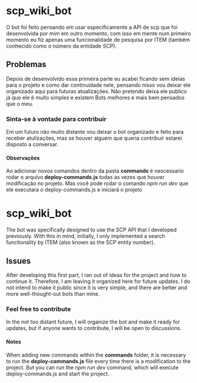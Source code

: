 # scp_wiki_bot
O bot foi feito pensando em usar especificamente a API de scp que foi desenvolvida por mim em outro momento, com isso em mente num primeiro momento eu fiz apenas uma funcionalidade de pesquisa por ITEM (também conhecido como o número da entidade SCP). 

## Problemas
Depois de desenvolvido essa primeira parte eu acabei ficando sem ideias para o projeto e como dar continuidade nele, pensando nisso vou deixar ele organizado aqui para futuras atualizações. Não pretendo deixa ele publico já que ele é muito simples e existem Bots melhores e mais bem pensados que o meu.

### Sinta-se à vontade para contribuir
Em um futuro não muito distante vou deixar o bot organizado e feito para receber atulizações, mas se houver alguém que queria contribuir estarei disposto a conversar.


#### Observações
Ao adicionar novos comandos dentro da pasta **commands** é nescessario rodar o arquivo **deploy-commands.js**
todas as vezes que houver modificação no projeto.
Mas você pode rodar o comando *npm run dev* que ele executara o deploy-commands.js e iniciará o projeto

# scp_wiki_bot
The bot was specifically designed to use the SCP API that I developed previously. With this in mind, initially, I only implemented a search functionality by ITEM (also known as the SCP entity number).

## Issues
After developing this first part, I ran out of ideas for the project and how to continue it. Therefore, I am leaving it organized here for future updates. I do not intend to make it public since it is very simple, and there are better and more well-thought-out bots than mine.

### Feel free to contribute
In the not too distant future, I will organize the bot and make it ready for updates, but if anyone wants to contribute, I will be open to discussions.

#### Notes
When adding new commands within the **commands** folder, it is necessary to run the **deploy-commands.js** file every time there is a modification to the project. But you can run the *npm run dev* command, which will execute deploy-commands.js and start the project.
